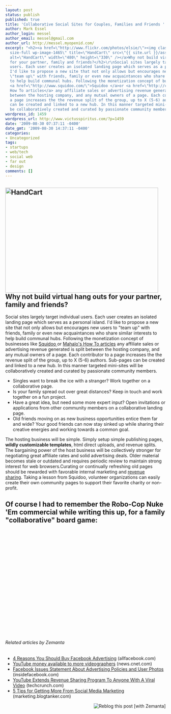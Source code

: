 ```yaml
---
layout: post
status: publish
published: true
title: 'Collaborative Social Sites for Couples, Families and Friends '
author: Mark Essel
author_login: messel
author_email: messel@gmail.com
author_url: http://messel.myopenid.com/
excerpt: "<h2><a href=\"http://www.flickr.com/photos/elsie/\"><img class=\"aligncenter
  size-full wp-image-1465\" title=\"HandCart\" src=\"{{ site.url }}/assets/2009/08/HandCart1.jpg\"
  alt=\"HandCart\" width=\"480\" height=\"330\" /></a>Why not build virtual hang outs
  for your partner, family and friends?</h2>\r\nSocial sites largely target individual
  users. Each user creates an isolated landing page which serves as a personal island.
  I'd like to propose a new site that not only allows but encourages new users to
  \"team up\" with friends, family or even new acquaintances who share similar interests
  to help build communal hubs. Following the monetization concept of businesses like
  <a href=\"http://www.squidoo.com/\">Squidoo </a>or <a href=\"http://calacanis.com/2009/08/27/freelance-writers-make-10-30000-a-year-writing-managing-how-to-articles-at-mahalo-com/\">Mahalo's
  How To articles</a> any affiliate sales or advertising revenue generated is split
  between the hosting company, and any mutual owners of a page. Each contributor to
  a page increases the the revenue split of the group, up to X (5-6) authors. Sub-pages
  can be created and linked to a new hub. In this manner targeted mini-sites will
  be collaboratively created and curated by passionate community members."
wordpress_id: 1459
wordpress_url: http://www.victusspiritus.com/?p=1459
date: '2009-08-30 07:37:11 -0400'
date_gmt: '2009-08-30 14:37:11 -0400'
categories:
- Uncategorized
tags:
- startups
- web/tech
- social web
- far out
- design
comments: []
---
```

<h2><a href="http://www.flickr.com/photos/elsie/"><img class="aligncenter size-full wp-image-1465" title="HandCart" src="{{ site.url }}/assets/2009/08/HandCart1.jpg" alt="HandCart" width="480" height="330" /></a>Why not build virtual hang outs for your partner, family and friends?</h2>
<p>Social sites largely target individual users. Each user creates an isolated landing page which serves as a personal island. I'd like to propose a new site that not only allows but encourages new users to "team up" with friends, family or even new acquaintances who share similar interests to help build communal hubs. Following the monetization concept of businesses like <a href="http://www.squidoo.com/">Squidoo </a>or <a href="http://calacanis.com/2009/08/27/freelance-writers-make-10-30000-a-year-writing-managing-how-to-articles-at-mahalo-com/">Mahalo's How To articles</a> any affiliate sales or advertising revenue generated is split between the hosting company, and any mutual owners of a page. Each contributor to a page increases the the revenue split of the group, up to X (5-6) authors. Sub-pages can be created and linked to a new hub. In this manner targeted mini-sites will be collaboratively created and curated by passionate community members.<a id="more"></a><a id="more-1459"></a></p>
<ul>
<li><span style="background-color: #ffffff;">Singles want to break the ice with a stranger? Work together on a collaborative page.</span></li>
<li><span style="background-color: #ffffff;">Is your family spread out over great distances? Keep in touch and work together on a fun project.</span></li>
<li><span style="background-color: #ffffff;">Have a great idea, but need some more expert input? Open invitations or applications from other community members on a collaborative landing page.</span></li>
<li><span style="background-color: #ffffff;">Old friends moving on as new business opportunities entice them far and wide? Your good friends can now stay sinked up while sharing their creative energies and working towards a common goal.</span></li>
</ul>
<p>The hosting business will be simple. Simply setup simple publishing pages, <strong>wildly customizable templates</strong>, html direct uploads, and revenue splits. The bargaining power of the host business will be collectively stronger for negotiating great affiliate rates and solid advertising deals. Older material becomes stale or outdated and requires periodic review to maintain strong interest for web browsers.<span style="background-color: #ffffff;">Curating or continually refreshing old pages should be rewarded with favorable internal marketing and <a class="zem_slink" title="Revenue sharing" rel="wikipedia" href="http://en.wikipedia.org/wiki/Revenue_sharing">revenue sharing</a>. Taking a lesson from Squidoo, volunteer organizations can easily create their own community pages to support their favorite charity or non-profit.</span></p>
<h2>Of course I had to remember the Robo-Cop Nuke 'Em commercial while writing this up, for a family "collaborative" board game:<br />
<object classid="clsid:d27cdb6e-ae6d-11cf-96b8-444553540000" width="425" height="344" codebase="http://download.macromedia.com/pub/shockwave/cabs/flash/swflash.cab#version=6,0,40,0"><param name="allowFullScreen" value="true" /><param name="allowscriptaccess" value="always" /><param name="src" value="http://www.youtube.com/v/OmSSVt7Mfkk&amp;hl=en&amp;fs=1&amp;" /><param name="allowfullscreen" value="true" /><embed type="application/x-shockwave-flash" width="425" height="344" src="http://www.youtube.com/v/OmSSVt7Mfkk&amp;hl=en&amp;fs=1&amp;" allowscriptaccess="always" allowfullscreen="true"></embed></object></h2>
<h6 class="zemanta-related-title" style="font-size:1em;">Related articles by Zemanta</h6>
<ul class="zemanta-article-ul">
<li class="zemanta-article-ul-li"><a href="http://www.allfacebook.com/2009/08/4-reasons-you-should-buy-facebook-advertising/">4 Reasons You Should Buy Facebook Advertising</a> (allfacebook.com)</li>
<li class="zemanta-article-ul-li"><a href="http://news.cnet.com/8301-1023_3-10317629-93.html?part=rss&amp;subj=news">YouTube money available to more videographers</a> (news.cnet.com)</li>
<li class="zemanta-article-ul-li"><a href="http://www.insidefacebook.com/2009/07/24/facebook-issues-statement-about-advertising-policies-and-user-photos/">Facebook Issues Statement About Advertising Policies and User Photos</a> (insidefacebook.com)</li>
<li class="zemanta-article-ul-li"><a href="http://www.techcrunch.com/2009/08/25/youtube-extends-revenue-sharing-program-to-anyone-with-a-viral-video/">YouTube Extends Revenue Sharing Program To Anyone With A Viral Video</a> (techcrunch.com)</li>
<li class="zemanta-article-ul-li"><a href="http://marketing.blogtanker.com/3967/5-tips-for-getting-more-from-social-media-marketing/">5 Tips for Getting More From Social Media Marketing</a> (marketing.blogtanker.com)</li>
</ul>
<div class="zemanta-pixie" style="margin-top: 10px; height: 15px;"><a class="zemanta-pixie-a" title="Reblog this post [with Zemanta]" href="http://reblog.zemanta.com/zemified/286830fe-fc4a-477b-acff-b0cefb8f49fc/"><img class="zemanta-pixie-img" style="border:none;float:right" src="http://img.zemanta.com/reblog_e.png?x-id=286830fe-fc4a-477b-acff-b0cefb8f49fc" alt="Reblog this post [with Zemanta]" /></a><span class="zem-script more-related pretty-attribution"><script src="http://static.zemanta.com/readside/loader.js" type="text/javascript"></script></span></div>
